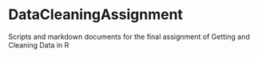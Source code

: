 # DataCleaningAssignment
Scripts and markdown documents for the final assignment of Getting and Cleaning Data in R
